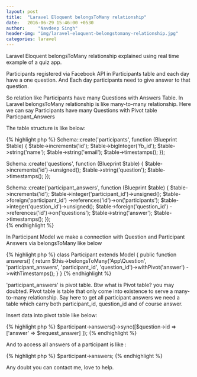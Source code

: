 ```yaml
---
layout: post
title:  "Laravel Eloquent belongsToMany relationship"
date:   2016-06-29 15:46:00 +0530
author:     "Navdeep Singh"
header-img: "img/laravel-eloquent-belongstomany-relationship.jpg"
categories: laravel
---
```


<p>Laravel Eloquent belongsToMany relationship explained using real time example of a quiz app. </p>

<p>Participants registered via Facebook API in Participants table and each day have a one question. And Each day participants need to give answer to that question.</p>

<p>So relation like Participants have many Questions with Answers Table. In Laravel belongsToMany relationship is like many-to-many relationship. Here we can say Participants have many Questions  with Pivot table Particpant_Answers</p>

<p>The table structure is like below:</p>

{% highlight php %}
Schema::create('participants', function (Blueprint $table) {
            $table->increments('id');
            $table->bigInteger('fb_id');
            $table->string('name');
            $table->string('email');
            $table->timestamps();
        });

Schema::create('questions', function (Blueprint $table) {
            $table->increments('id')->unsigned();
            $table->string('question');
            $table->timestamps();
        });

Schema::create('participant_answers', function (Blueprint $table) {
            $table->increments('id');
            $table->integer('participant_id')->unsigned();
            $table->foreign('participant_id')
                ->references('id')->on('participants');
            $table->integer('question_id')->unsigned();
            $table->foreign('question_id')
                ->references('id')->on('questions');
            $table->string('answer');
            $table->timestamps();
});        
{% endhighlight %}


<p>In Participant Model we make a connection with Question and Participant Answers via belongsToMany like below</p>
{% highlight php %}
class Participant extends Model {
 public function answers()
    {
        return $this->belongsToMany('App\Question', 'participant_answers', 'participant_id', 'question_id')->withPivot('answer')
            ->withTimestamps();
    }
}
{% endhighlight %}

<p>'participant_answers' is pivot table. Btw what is Pivot table? you may doubted. Pivot table is table that only come into existence to serve a many-to-many relationship. Say here to get all participant answers we need a table which carry both participant_id, question_id and of course answer.</p>

<p>Insert data into pivot table like below:</p>
{% highlight php %}
$participant->answers()->sync([$question->id => ['answer' => $request_answer] ]);
{% endhighlight %}

<p>And to access all answers of a participant is like :</p>
{% highlight php %}
$participant->answers;
{% endhighlight %}

<p>Any doubt you can contact me, love to help.</p>
